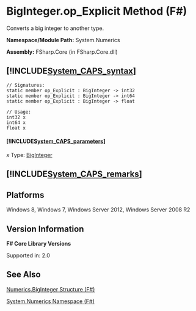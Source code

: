 # BigInteger.op_Explicit Method (F#)

Converts a big integer to another type.

**Namespace/Module Path:** System.Numerics

**Assembly:** FSharp.Core (in FSharp.Core.dll)


## [!INCLUDE[System_CAPS_syntax](//System/Token/System_CAPS_syntax_md.md)]

```
// Signatures:
static member op_Explicit : BigInteger -> int32
static member op_Explicit : BigInteger -> int64
static member op_Explicit : BigInteger -> float

// Usage:
int32 x
int64 x
float x
```

#### [!INCLUDE[System_CAPS_parameters](//System/Token/System_CAPS_parameters_md.md)]
*x*
Type: [BigInteger](http://msdn.microsoft.com/en-us/library/e96b4062-9459-48b2-b558-2138255adefe)




## [!INCLUDE[System_CAPS_remarks](//System/Token/System_CAPS_remarks_md.md)]

## Platforms
Windows 8, Windows 7, Windows Server 2012, Windows Server 2008 R2


## Version Information
**F# Core Library Versions**

Supported in: 2.0




## See Also
[Numerics.BigInteger Structure &#40;F&#35;&#41;](Numerics.BigInteger+Structure+28%F%2329%.md)

[System.Numerics Namespace &#40;F&#35;&#41;](System.Numerics+Namespace+28%F%2329%.md)

